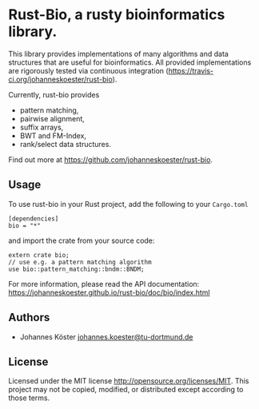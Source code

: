# Rust-Bio, a rusty bioinformatics library.

This library provides implementations of many algorithms and data structures
that are useful for bioinformatics.
All provided implementations are rigorously tested via continuous
integration (https://travis-ci.org/johanneskoester/rust-bio).

Currently, rust-bio provides

* pattern matching,
* pairwise alignment,
* suffix arrays,
* BWT and FM-Index,
* rank/select data structures.

Find out more at https://github.com/johanneskoester/rust-bio.

## Usage

To use rust-bio in your Rust project, add the following to your `Cargo.toml`

```
[dependencies]
bio = "*"
```

and import the crate from your source code:

```
extern crate bio;
// use e.g. a pattern matching algorithm
use bio::pattern_matching::bndm::BNDM;
```

For more information, please read the API documentation: https://johanneskoester.github.io/rust-bio/doc/bio/index.html

## Authors 

* Johannes Köster <johannes.koester@tu-dortmund.de>

## License

Licensed under the MIT license http://opensource.org/licenses/MIT. This project may not be copied, modified, or distributed except according to those terms.
